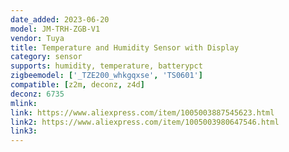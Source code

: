 ```yaml
---
date_added: 2023-06-20
model: JM-TRH-ZGB-V1
vendor: Tuya
title: Temperature and Humidity Sensor with Display
category: sensor
supports: humidity, temperature, batterypct
zigbeemodel: ['_TZE200_whkgqxse', 'TS0601']
compatible: [z2m, deconz, z4d]
deconz: 6735
mlink: 
link: https://www.aliexpress.com/item/1005003887545623.html
link2: https://www.aliexpress.com/item/1005003980647546.html
link3: 
---
```


